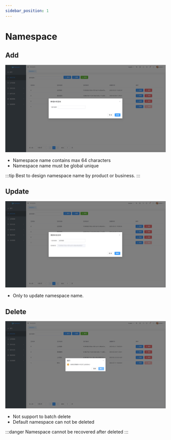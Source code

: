 ```yaml
---
sidebar_position: 1
---
```


# Namespace

## Add

![Add](assets/namespace/add.png)

- Namespace name contains max 64 characters
- Namespace name must be global unique

:::tip
Best to design namespace name by product or business.
:::

## Update

![Update](assets/namespace/update.png)

- Only to update namespace name.

## Delete

![Delete](assets/namespace/delete.png)

- Not support to batch delete
- Default namespace can not be deleted

:::danger
Namespace cannot be recovered after deleted
:::